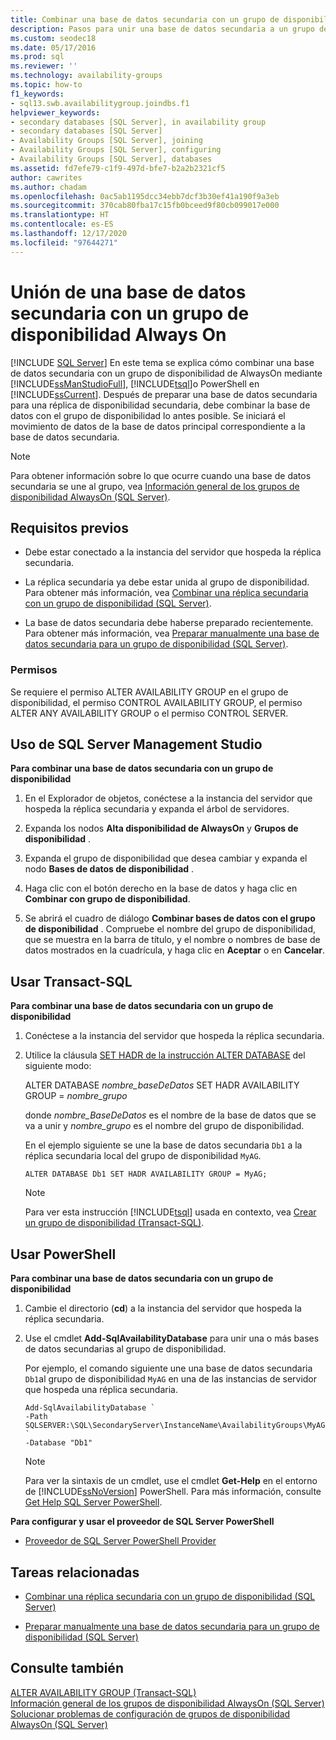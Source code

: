 ```yaml
---
title: Combinar una base de datos secundaria con un grupo de disponibilidad
description: Pasos para unir una base de datos secundaria a un grupo de disponibilidad Always On mediante Transact-SQL (T-SQL), PowerShell o SQL Server Management Studio.
ms.custom: seodec18
ms.date: 05/17/2016
ms.prod: sql
ms.reviewer: ''
ms.technology: availability-groups
ms.topic: how-to
f1_keywords:
- sql13.swb.availabilitygroup.joindbs.f1
helpviewer_keywords:
- secondary databases [SQL Server], in availability group
- secondary databases [SQL Server]
- Availability Groups [SQL Server], joining
- Availability Groups [SQL Server], configuring
- Availability Groups [SQL Server], databases
ms.assetid: fd7efe79-c1f9-497d-bfe7-b2a2b2321cf5
author: cawrites
ms.author: chadam
ms.openlocfilehash: 0ac5ab1195dcc34ebb7dcf3b30ef41a190f9a3eb
ms.sourcegitcommit: 370cab80fba17c15fb0bceed9f80cb099017e000
ms.translationtype: HT
ms.contentlocale: es-ES
ms.lasthandoff: 12/17/2020
ms.locfileid: "97644271"
---
```

# <a name="join-a-secondary-database-to-an-always-on-availability-group"></a>Unión de una base de datos secundaria con un grupo de disponibilidad Always On
[!INCLUDE [SQL Server](../../../includes/applies-to-version/sqlserver.md)]
  En este tema se explica cómo combinar una base de datos secundaria con un grupo de disponibilidad de AlwaysOn mediante [!INCLUDE[ssManStudioFull](../../../includes/ssmanstudiofull-md.md)], [!INCLUDE[tsql](../../../includes/tsql-md.md)]o PowerShell en [!INCLUDE[ssCurrent](../../../includes/sscurrent-md.md)]. Después de preparar una base de datos secundaria para una réplica de disponibilidad secundaria, debe combinar la base de datos con el grupo de disponibilidad lo antes posible. Se iniciará el movimiento de datos de la base de datos principal correspondiente a la base de datos secundaria.  
   
> [!NOTE]  
>  Para obtener información sobre lo que ocurre cuando una base de datos secundaria se une al grupo, vea [Información general de los grupos de disponibilidad AlwaysOn &#40;SQL Server&#41;](../../../database-engine/availability-groups/windows/overview-of-always-on-availability-groups-sql-server.md).  
   
##  <a name="prerequisites"></a><a name="Prerequisites"></a> Requisitos previos  
  
-   Debe estar conectado a la instancia del servidor que hospeda la réplica secundaria.  
  
-   La réplica secundaria ya debe estar unida al grupo de disponibilidad. Para obtener más información, vea [Combinar una réplica secundaria con un grupo de disponibilidad &#40;SQL Server&#41;](../../../database-engine/availability-groups/windows/join-a-secondary-replica-to-an-availability-group-sql-server.md).  
  
-   La base de datos secundaria debe haberse preparado recientemente. Para obtener más información, vea [Preparar manualmente una base de datos secundaria para un grupo de disponibilidad &#40;SQL Server&#41;](../../../database-engine/availability-groups/windows/manually-prepare-a-secondary-database-for-an-availability-group-sql-server.md).  
  
###  <a name="permissions"></a><a name="Permissions"></a> Permisos  
 Se requiere el permiso ALTER AVAILABILITY GROUP en el grupo de disponibilidad, el permiso CONTROL AVAILABILITY GROUP, el permiso ALTER ANY AVAILABILITY GROUP o el permiso CONTROL SERVER.  
  
##  <a name="using-sql-server-management-studio"></a><a name="SSMSProcedure"></a> Uso de SQL Server Management Studio  
 **Para combinar una base de datos secundaria con un grupo de disponibilidad**  
  
1.  En el Explorador de objetos, conéctese a la instancia del servidor que hospeda la réplica secundaria y expanda el árbol de servidores.  
  
2.  Expanda los nodos **Alta disponibilidad de AlwaysOn** y **Grupos de disponibilidad** .  
  
3.  Expanda el grupo de disponibilidad que desea cambiar y expanda el nodo **Bases de datos de disponibilidad** .  
  
4.  Haga clic con el botón derecho en la base de datos y haga clic en **Combinar con grupo de disponibilidad**.  
  
5.  Se abrirá el cuadro de diálogo **Combinar bases de datos con el grupo de disponibilidad** . Compruebe el nombre del grupo de disponibilidad, que se muestra en la barra de título, y el nombre o nombres de base de datos mostrados en la cuadrícula, y haga clic en **Aceptar** o en **Cancelar**.  
  
##  <a name="using-transact-sql"></a><a name="TsqlProcedure"></a> Usar Transact-SQL  
 **Para combinar una base de datos secundaria con un grupo de disponibilidad**  
  
1.  Conéctese a la instancia del servidor que hospeda la réplica secundaria.  
  
2.  Utilice la cláusula [SET HADR de la instrucción ALTER DATABASE](../../../t-sql/statements/alter-database-transact-sql-set-hadr.md) del siguiente modo:  
  
     ALTER DATABASE *nombre_baseDeDatos* SET HADR AVAILABILITY GROUP = *nombre_grupo*  
  
     donde *nombre_BaseDeDatos* es el nombre de la base de datos que se va a unir y *nombre_grupo* es el nombre del grupo de disponibilidad.  
  
     En el ejemplo siguiente se une la base de datos secundaria `Db1` a la réplica secundaria local del grupo de disponibilidad `MyAG`.  
  
    ```  
    ALTER DATABASE Db1 SET HADR AVAILABILITY GROUP = MyAG;  
    ```  
  
    > [!NOTE]  
    >  Para ver esta instrucción [!INCLUDE[tsql](../../../includes/tsql-md.md)] usada en contexto, vea [Crear un grupo de disponibilidad &#40;Transact-SQL&#41;](../../../database-engine/availability-groups/windows/create-an-availability-group-transact-sql.md).  
  
##  <a name="using-powershell"></a><a name="PowerShellProcedure"></a> Usar PowerShell  
 **Para combinar una base de datos secundaria con un grupo de disponibilidad**  
  
1.  Cambie el directorio (**cd**) a la instancia del servidor que hospeda la réplica secundaria.  
  
2.  Use el cmdlet **Add-SqlAvailabilityDatabase** para unir una o más bases de datos secundarias al grupo de disponibilidad.  
  
     Por ejemplo, el comando siguiente une una base de datos secundaria `Db1`al grupo de disponibilidad `MyAG` en una de las instancias de servidor que hospeda una réplica secundaria.  
  
    ```  
    Add-SqlAvailabilityDatabase `   
    -Path SQLSERVER:\SQL\SecondaryServer\InstanceName\AvailabilityGroups\MyAG `   
    -Database "Db1"  
    ```  
  
    > [!NOTE]  
    >  Para ver la sintaxis de un cmdlet, use el cmdlet **Get-Help** en el entorno de [!INCLUDE[ssNoVersion](../../../includes/ssnoversion-md.md)] PowerShell. Para más información, consulte [Get Help SQL Server PowerShell](../../../powershell/sql-server-powershell.md).  
  
 **Para configurar y usar el proveedor de SQL Server PowerShell**  
  
-   [Proveedor de SQL Server PowerShell Provider](../../../powershell/sql-server-powershell-provider.md)  
  
##  <a name="related-tasks"></a><a name="RelatedTasks"></a> Tareas relacionadas  
  
-   [Combinar una réplica secundaria con un grupo de disponibilidad &#40;SQL Server&#41;](../../../database-engine/availability-groups/windows/join-a-secondary-replica-to-an-availability-group-sql-server.md)  
  
-   [Preparar manualmente una base de datos secundaria para un grupo de disponibilidad &#40;SQL Server&#41;](../../../database-engine/availability-groups/windows/manually-prepare-a-secondary-database-for-an-availability-group-sql-server.md)  
  
## <a name="see-also"></a>Consulte también  
 [ALTER AVAILABILITY GROUP &#40;Transact-SQL&#41;](../../../t-sql/statements/alter-availability-group-transact-sql.md)   
 [Información general de los grupos de disponibilidad AlwaysOn &#40;SQL Server&#41;](../../../database-engine/availability-groups/windows/overview-of-always-on-availability-groups-sql-server.md)   
 [Solucionar problemas de configuración de grupos de disponibilidad AlwaysOn &#40;SQL Server&#41;](../../../database-engine/availability-groups/windows/troubleshoot-always-on-availability-groups-configuration-sql-server.md)  
  

